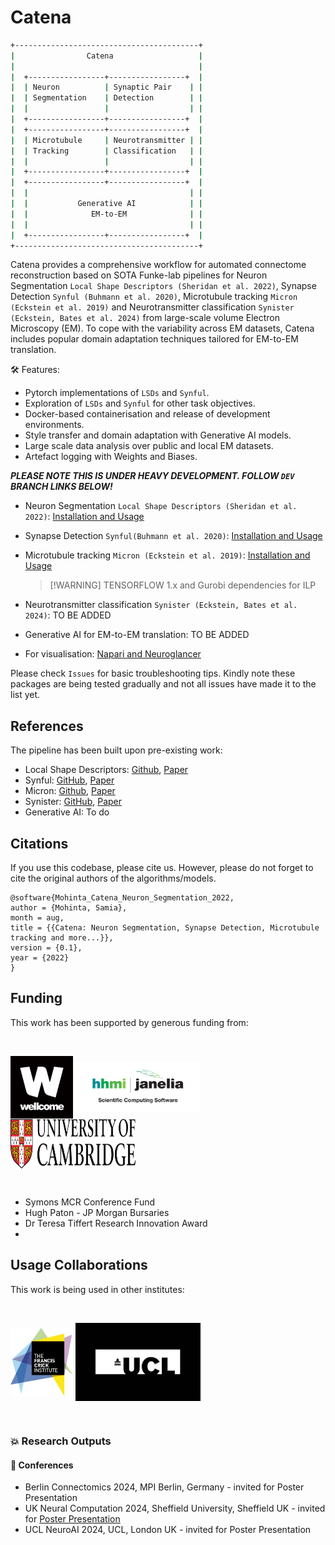 # Catena


```bash
+-----------------------------------------+
|                Catena                   |
|                                         |
|  +-----------------+-----------------+  |
|  | Neuron          | Synaptic Pair    | |
|  | Segmentation    | Detection        | |
|  |                 |                  | |
|  +-----------------+-----------------+  |
|  +-----------------+-----------------+  |
|  | Microtubule     | Neurotransmitter | |
|  | Tracking        | Classification   | |
|  |                 |                  | |
|  +-----------------+-----------------+  |
|  +-----------------+-----------------+  |
|  |                                    | |
|  |           Generative AI            | |
|  |              EM-to-EM              | |
|  |                                    | |
|  +-----------------+-----------------+  |
+-----------------------------------------+
```



Catena provides a comprehensive workflow for automated connectome reconstruction based on SOTA Funke-lab pipelines for Neuron Segmentation `Local Shape Descriptors (Sheridan et al. 2022)`, Synapse Detection `Synful (Buhmann et al. 2020)`, Microtubule tracking `Micron (Eckstein et al. 2019)` and Neurotransmitter classification `Synister (Eckstein, Bates et al. 2024)` from large-scale volume Electron Microscopy (EM). To cope with the variability across EM datasets, Catena includes popular domain adaptation techniques tailored for EM-to-EM translation.

🛠️ Features:
- Pytorch implementations of `LSDs` and `Synful`.
- Exploration of `LSDs` and `Synful` for other task objectives.
- Docker-based containerisation and release of development environments.
- Style transfer and domain adaptation with Generative AI models.
- Large scale data analysis over public and local EM datasets.
- Artefact logging with Weights and Biases.


***PLEASE NOTE THIS IS UNDER HEAVY DEVELOPMENT. FOLLOW `DEV` BRANCH LINKS BELOW!***

- Neuron Segmentation `Local Shape Descriptors (Sheridan et al. 2022)`: [Installation and Usage ](https://github.com/Mohinta2892/catena/tree/dev/local_shape_descriptors)
- Synapse Detection `Synful(Buhmann et al. 2020)`: [Installation and Usage](https://github.com/Mohinta2892/catena/tree/dev/synful)
- Microtubule tracking `Micron (Eckstein et al. 2019)`: [Installation and Usage ](https://github.com/Mohinta2892/micron-repackaging)
  > [!WARNING] TENSORFLOW 1.x and Gurobi dependencies for ILP
- Neurotransmitter classification `Synister (Eckstein, Bates et al. 2024)`: TO BE ADDED
- Generative AI for EM-to-EM translation: TO BE ADDED

- For visualisation: [Napari and Neuroglancer](https://github.com/Mohinta2892/catena/tree/dev/visualize)


Please check `Issues` for basic troubleshooting tips. Kindly note these packages are being tested gradually and not all issues have made it to the list yet.

## References
The pipeline has been built upon pre-existing work:
- Local Shape Descriptors: [Github](https://github.com/funkelab/lsd), [Paper](https://www.nature.com/articles/s41592-022-01711-z)
- Synful: [GitHub](https://github.com/funkelab/synful), [Paper](https://www.nature.com/articles/s41592-021-01183-7)
- Micron: [Github](https://github.com/nilsec/micron), [Paper](https://arxiv.org/abs/2009.08371)
- Synister: [GitHub](https://github.com/funkelab/synister), [Paper](https://www.cell.com/cell/fulltext/S0092-8674(24)00307-6)
- Generative AI: To do

## Citations
If you use this codebase, please cite us. However, please do not forget to cite the original authors of the algorithms/models.
```
@software{Mohinta_Catena_Neuron_Segmentation_2022,
author = {Mohinta, Samia},
month = aug,
title = {{Catena: Neuron Segmentation, Synapse Detection, Microtubule tracking and more...}},
version = {0.1},
year = {2022}
}
```

## Funding
This work has been supported by generous funding from:

<br>
<div>
<p align="left">
<img src='https://github.com/Mohinta2892/catena/blob/dev/assets/wellcome-logo-black.jpg' align="center" width=100px>
<img src='https://github.com/Mohinta2892/catena/blob/dev/assets/OSSIJanelia_logo.png' align="center" width=200px>
<img src='https://github.com/Mohinta2892/catena/blob/dev/assets/Colour%20logo%20RGB_DM.jpg' align="center" width=200px height=80px>
  
</p>
</div>
<br>

- Symons MCR Conference Fund
- Hugh Paton - JP Morgan Bursaries 
- Dr Teresa Tiffert Research Innovation Award
- 

## Usage Collaborations
This work is being used in other institutes:

<br>
<div>
<p align="left">
<img src='https://github.com/Mohinta2892/catena/blob/dev/assets/CRICK_Logo1.jpg' align="center" width=100px>
<img src='https://github.com/Mohinta2892/catena/blob/dev/assets/UCL_logo.jpg' align="center" width=200px>
  
</p>
</div>
<br>


### 💥 Research Outputs
#### 🤝 Conferences
- Berlin Connectomics 2024, MPI Berlin, Germany - invited for Poster Presentation
- UK Neural Computation 2024, Sheffield University, Sheffield UK - invited for [Poster Presentation](https://www.dropbox.com/scl/fi/8ei8ff1ygqbym5mcvi47n/PosterJuly_UKNeuralComp2024_UCLNeuroAI.zip?rlkey=annh1n5sbxhy0h5o29fydtzq9&dl=0)
- UCL NeuroAI 2024, UCL, London UK - invited for Poster Presentation


